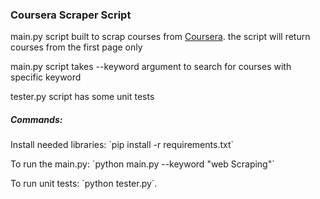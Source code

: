 ### Coursera Scraper Script

<p>main.py script built to scrap courses from <a href="https://www.coursera.org">Coursera</a>. the script will return courses from the first page only</p>
<p>main.py script takes --keyword <value> argument to search for courses with specific keyword</p>
<p>tester.py script has some unit tests</p>

##### Commands:
<p>Install needed libraries: <span>`pip install -r requirements.txt`</span></p>
<p>To run the main.py: `python main.py --keyword "web Scraping"`</p>
<p>To run unit tests: `python tester.py`.</p>